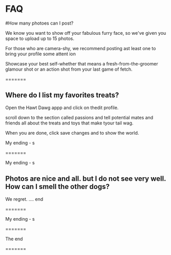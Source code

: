 # FAQ


#How many photoes can I post?


We know you want to show off your fabulous furry face, so we've given you space to upload up to 15 photos. 

For those who are camera-shy, we recommend posting ast least one to bring your profile some attent ion

Showcase your best self-whether that means a fresh-from-the-groomer glamour shot or an action shot from your last game of fetch. 




=======


## Where do I list my favorites treats?

Open the Hawt Dawg appp and click on thedit profile. 

scroll down to the section called passions and tell potential mates and friends all about the treats and toys that make tyour tail wag.   

 When you are done, click save changes and to show the world. 


My ending - s



=======

My ending - s


 ## Photos are nice and all.  but I do not see very well.  How can I smell the other dogs? 
 
 We regret. .... end
 

=======


My ending - s

=======
 

The end





=======